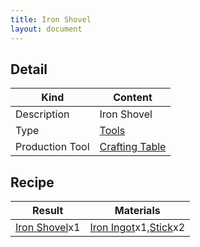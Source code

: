 ```yaml
---
title: Iron Shovel
layout: document
---
```

## Detail

|Kind|Content|
|---|---|
|Description|Iron Shovel|
|Type|[Tools](Tools)|
|Production Tool|[Crafting Table](Crafting_Table)|

## Recipe

|Result|Materials|
|---|---|
|[Iron Shovel](Iron_Shovel)x1|[Iron Ingot](Iron_Ingot)x1,[Stick](Stick)x2|
